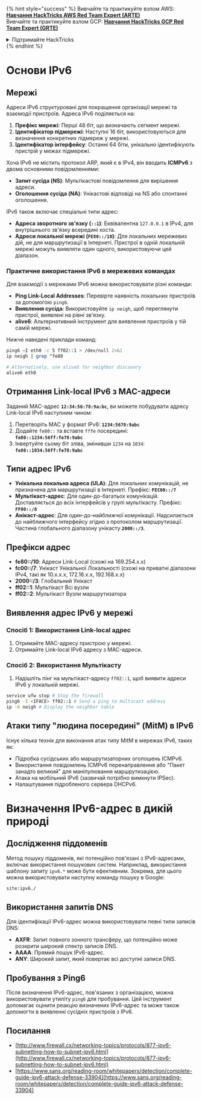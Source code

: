 {% hint style="success" %}
Вивчайте та практикуйте взлом AWS: <img src="/.gitbook/assets/arte.png" alt="" data-size="line">[**Навчання HackTricks AWS Red Team Expert (ARTE)**](https://training.hacktricks.xyz/courses/arte)<img src="/.gitbook/assets/arte.png" alt="" data-size="line">\
Вивчайте та практикуйте взлом GCP: <img src="/.gitbook/assets/grte.png" alt="" data-size="line">[**Навчання HackTricks GCP Red Team Expert (GRTE)**<img src="/.gitbook/assets/grte.png" alt="" data-size="line">](https://training.hacktricks.xyz/courses/grte)

<details>

<summary>Підтримайте HackTricks</summary>

* Перевірте [**плани підписки**](https://github.com/sponsors/carlospolop)!
* **Приєднуйтесь до** 💬 [**групи Discord**](https://discord.gg/hRep4RUj7f) або [**групи Telegram**](https://t.me/peass) або **слідкуйте** за нами на **Twitter** 🐦 [**@hacktricks\_live**](https://twitter.com/hacktricks\_live)**.**
* **Поширюйте хакерські трюки, надсилаючи PR до** [**HackTricks**](https://github.com/carlospolop/hacktricks) та [**HackTricks Cloud**](https://github.com/carlospolop/hacktricks-cloud) репозиторіїв на GitHub.

</details>
{% endhint %}


# Основи IPv6

## Мережі

Адреси IPv6 структуровані для покращення організації мережі та взаємодії пристроїв. Адреса IPv6 поділяється на:

1. **Префікс мережі**: Перші 48 біт, що визначають сегмент мережі.
2. **Ідентифікатор підмережі**: Наступні 16 біт, використовуються для визначення конкретних підмереж у мережі.
3. **Ідентифікатор інтерфейсу**: Останні 64 біти, унікально ідентифікують пристрій у межах підмережі.

Хоча IPv6 не містить протокол ARP, який є в IPv4, він вводить **ICMPv6** з двома основними повідомленнями:
- **Запит сусіда (NS)**: Мультікастові повідомлення для вирішення адреси.
- **Оголошення сусіда (NA)**: Унікастові відповіді на NS або спонтанні оголошення.

IPv6 також включає спеціальні типи адрес:
- **Адреса зворотного зв'язку (`::1`)**: Еквівалентна `127.0.0.1` в IPv4, для внутрішнього зв'язку всередині хоста.
- **Адреси локальної мережі (`FE80::/10`)**: Для локальних мережевих дій, не для маршрутизації в Інтернеті. Пристрої в одній локальній мережі можуть виявляти один одного, використовуючи цей діапазон.

### Практичне використання IPv6 в мережевих командах

Для взаємодії з мережами IPv6 можна використовувати різні команди:
- **Ping Link-Local Addresses**: Перевірте наявність локальних пристроїв за допомогою `ping6`.
- **Виявлення сусіда**: Використовуйте `ip neigh`, щоб переглянути пристрої, виявлені на рівні зв'язку.
- **alive6**: Альтернативний інструмент для виявлення пристроїв у тій самій мережі.

Нижче наведені приклади команд:
```bash
ping6 –I eth0 -c 5 ff02::1 > /dev/null 2>&1
ip neigh | grep ^fe80

# Alternatively, use alive6 for neighbor discovery
alive6 eth0
```
## **Отримання Link-local IPv6 з MAC-адреси**

Заданий MAC-адрес **`12:34:56:78:9a:bc`**, ви можете побудувати адресу Link-local IPv6 наступним чином:

1. Перетворіть MAC у формат IPv6: **`1234:5678:9abc`**
2. Додайте `fe80::` та вставте `fffe` посередині: **`fe80::1234:56ff:fe78:9abc`**
3. Інвертуйте сьому біт зліва, змінивши `1234` на `1034`: **`fe80::1034:56ff:fe78:9abc`**

## **Типи адрес IPv6**

- **Унікальна локальна адреса (ULA)**: Для локальних комунікацій, не призначена для маршрутизації в Інтернеті. Префікс: **`FEC00::/7`**
- **Мультікаст-адрес**: Для один-до-багатьох комунікацій. Доставляється до всіх інтерфейсів у групі мультікасту. Префікс: **`FF00::/8`**
- **Анікаст-адрес**: Для один-до-найближчої комунікації. Надсилається до найближчого інтерфейсу згідно з протоколом маршрутизації. Частина глобального діапазону унікасту **`2000::/3`**.

## **Префікси адрес**
- **fe80::/10**: Адреси Link-Local (схожі на 169.254.x.x)
- **fc00::/7**: Унікаст Унікальної Локальності (схожі на приватні діапазони IPv4, такі як 10.x.x.x, 172.16.x.x, 192.168.x.x)
- **2000::/3**: Глобальний Унікаст
- **ff02::1**: Мультікаст Всі вузли
- **ff02::2**: Мультікаст Вузли маршрутизатора

## **Виявлення адрес IPv6 у мережі**

### Спосіб 1: Використання Link-local адрес
1. Отримайте MAC-адресу пристрою у мережі.
2. Отримайте Link-local IPv6 адресу з MAC-адреси.

### Спосіб 2: Використання Мультікасту
1. Надішліть пінг на мультікаст-адресу `ff02::1`, щоб виявити адреси IPv6 у локальній мережі.
```bash
service ufw stop # Stop the firewall
ping6 -I <IFACE> ff02::1 # Send a ping to multicast address
ip -6 neigh # Display the neighbor table
```
## Атаки типу "людина посередині" (MitM) в IPv6
Існує кілька технік для виконання атак типу MitM в мережах IPv6, таких як:

- Підробка сусідських або маршрутизаторних оголошень ICMPv6.
- Використання повідомлень ICMPv6 перенаправлення або "Пакет занадто великий" для маніпулювання маршрутизацією.
- Атака на мобільний IPv6 (зазвичай потрібно вимкнути IPSec).
- Налаштування підробленого сервера DHCPv6.


# Визначення IPv6-адрес в дикій природі

## Дослідження піддоменів
Метод пошуку піддоменів, які потенційно пов'язані з IPv6-адресами, включає використання пошукових систем. Наприклад, використання шаблону запиту `ipv6.*` може бути ефективним. Зокрема, для цього можна використовувати наступну команду пошуку в Google:
```bash
site:ipv6./
```
## Використання запитів DNS
Для ідентифікації IPv6-адрес можна використовувати певні типи записів DNS:
- **AXFR**: Запит повного зонного трансферу, що потенційно може розкрити широкий спектр записів DNS.
- **AAAA**: Прямий пошук IPv6-адрес.
- **ANY**: Широкий запит, який повертає всі доступні записи DNS.

## Пробування з Ping6
Після визначення IPv6-адрес, пов'язаних з організацією, можна використовувати утиліту `ping6` для пробування. Цей інструмент допомагає оцінити реакцію визначених IPv6-адрес та може також допомогти в виявленні сусідніх пристроїв з IPv6.

## Посилання

* [http://www.firewall.cx/networking-topics/protocols/877-ipv6-subnetting-how-to-subnet-ipv6.html](http://www.firewall.cx/networking-topics/protocols/877-ipv6-subnetting-how-to-subnet-ipv6.html)
* [https://www.sans.org/reading-room/whitepapers/detection/complete-guide-ipv6-attack-defense-33904](https://www.sans.org/reading-room/whitepapers/detection/complete-guide-ipv6-attack-defense-33904)
